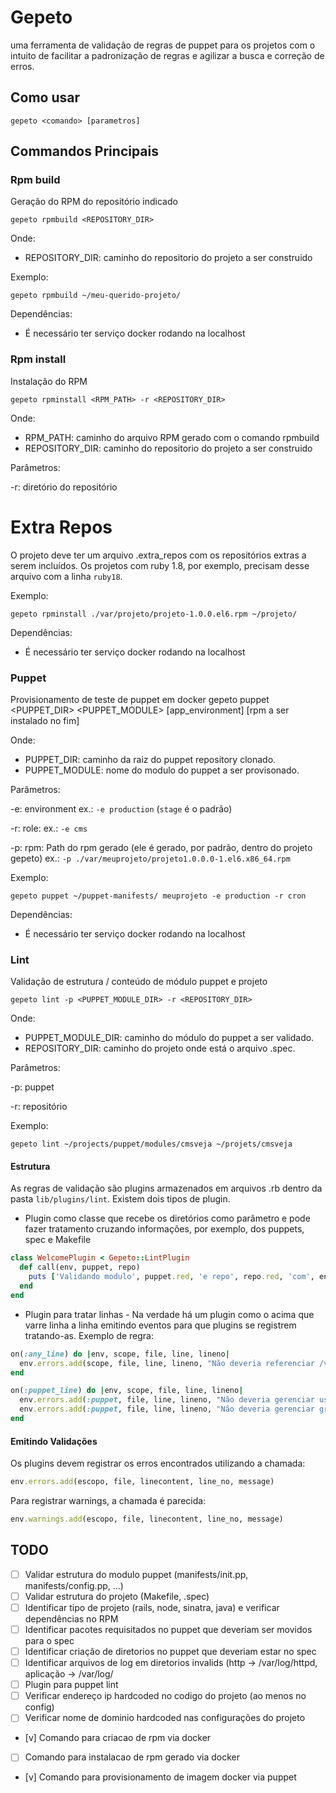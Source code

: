# Gepeto
uma ferramenta de validação de regras de puppet para os projetos com o intuito de facilitar a padronização de regras e agilizar a busca e correção de erros.


## Como usar

    gepeto <comando> [parametros]

## Commandos Principais

### Rpm build
Geração do RPM do repositório indicado

    gepeto rpmbuild <REPOSITORY_DIR>

Onde:

* REPOSITORY_DIR: caminho do repositorio do projeto a ser construido

Exemplo:

    gepeto rpmbuild ~/meu-querido-projeto/

Dependências:

* É necessário ter serviço docker rodando na localhost


### Rpm install
Instalação do RPM

    gepeto rpminstall <RPM_PATH> -r <REPOSITORY_DIR>

Onde:

* RPM_PATH: caminho do arquivo RPM gerado com o comando rpmbuild
* REPOSITORY_DIR: caminho do repositorio do projeto a ser construido

Parâmetros:

-r: diretório do repositório


Extra Repos
===========

O projeto deve ter um arquivo .extra_repos com os repositórios extras a serem incluídos. Os projetos
com ruby 1.8, por exemplo, precisam desse arquivo com a linha `ruby18`.

Exemplo:

    gepeto rpminstall ./var/projeto/projeto-1.0.0.el6.rpm ~/projeto/

Dependências:

* É necessário ter serviço docker rodando na localhost


### Puppet
Provisionamento de teste de puppet em docker
    gepeto puppet <PUPPET_DIR> <PUPPET_MODULE> [app_environment] [rpm a ser instalado no fim]

Onde:

* PUPPET_DIR: caminho da raiz do puppet repository clonado.
* PUPPET_MODULE: nome do modulo do puppet a ser provisonado.

Parâmetros:

-e: environment
    ex.: `-e production` (`stage` é o padrão)

-r: role:
    ex.: `-e cms`

-p: rpm:
    Path do rpm gerado (ele é gerado, por padrão, dentro do projeto gepeto)
    ex.: `-p ./var/meuprojeto/projeto1.0.0.0-1.el6.x86_64.rpm`

Exemplo:

    gepeto puppet ~/puppet-manifests/ meuprojeto -e production -r cron

Dependências:

* É necessário ter serviço docker rodando na localhost

### Lint

Validação de estrutura / conteúdo de módulo puppet e projeto

    gepeto lint -p <PUPPET_MODULE_DIR> -r <REPOSITORY_DIR>

Onde:

* PUPPET_MODULE_DIR: caminho do módulo do puppet a ser validado.
* REPOSITORY_DIR: caminho do projeto onde está o arquivo .spec.

Parâmetros:

-p: puppet

-r: repositório


Exemplo:

    gepeto lint ~/projects/puppet/modules/cmsveja ~/projets/cmsveja


#### Estrutura

As regras de validação são plugins armazenados em arquivos .rb dentro da pasta `lib/plugins/lint`. Existem dois tipos de plugin.

* Plugin como classe que recebe os diretórios como parâmetro e pode fazer tratamento cruzando informações, por exemplo, dos puppets, spec e Makefile

```ruby
class WelcomePlugin < Gepeto::LintPlugin
  def call(env, puppet, repo)
    puts ['Validando modulo', puppet.red, 'e repo', repo.red, 'com', env.plugins.count.to_s.blue, 'plugins'].join(' ')
  end
end
```

* Plugin para tratar linhas - Na verdade há um plugin como o acima que varre linha a linha emitindo eventos para que plugins se registrem tratando-as.
Exemplo de regra:

```ruby
on(:any_line) do |env, scope, file, line, lineno|
  env.errors.add(scope, file, line, lineno, "Não deveria referenciar /var/app - usar /opt/app") if line.include?('/app/')
end

on(:puppet_line) do |env, scope, file, line, lineno|
  env.errors.add(:puppet, file, line, lineno, "Não deveria gerenciar usuários - mover para spec") if line =~ /useradd|adduser/
  env.errors.add(:puppet, file, line, lineno, "Não deveria gerenciar grupos - mover para spec") if line =~ /groupadd|addgroup/
end
```

#### Emitindo Validações

Os plugins devem registrar os erros encontrados utilizando a chamada:

```ruby
env.errors.add(escopo, file, linecontent, line_no, message)
```

Para registrar warnings, a chamada é parecida:

```ruby
env.warnings.add(escopo, file, linecontent, line_no, message)
```


## TODO

* [ ] Validar estrutura do modulo puppet (manifests/init.pp, manifests/config.pp, ...)
* [ ] Validar estrutura do projeto (Makefile, .spec)
* [ ] Identificar tipo de projeto (rails, node, sinatra, java) e verificar dependências no RPM
* [ ] Identificar pacotes requisitados no puppet que deveriam ser movidos para o spec
* [ ] Identificar criação de diretorios no puppet que deveriam estar no spec
* [ ] Identificar arquivos de log em diretorios invalids (http -> /var/log/httpd, aplicação -> /var/log/<aplicacao>
* [ ] Plugin para puppet lint
* [ ] Verificar endereço ip hardcoded no codigo do projeto (ao menos no config)
* [ ] Verificar nome de dominio hardcoded nas configurações do projeto
* [v] Comando para criacao de rpm via docker
* [ ] Comando para instalacao de rpm gerado via docker
* [v] Comando para provisionamento de imagem docker via puppet
